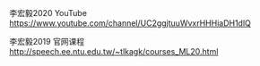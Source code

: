 李宏毅2020  YouTube
https://www.youtube.com/channel/UC2ggjtuuWvxrHHHiaDH1dlQ

李宏毅2019 官网课程
http://speech.ee.ntu.edu.tw/~tlkagk/courses_ML20.html
